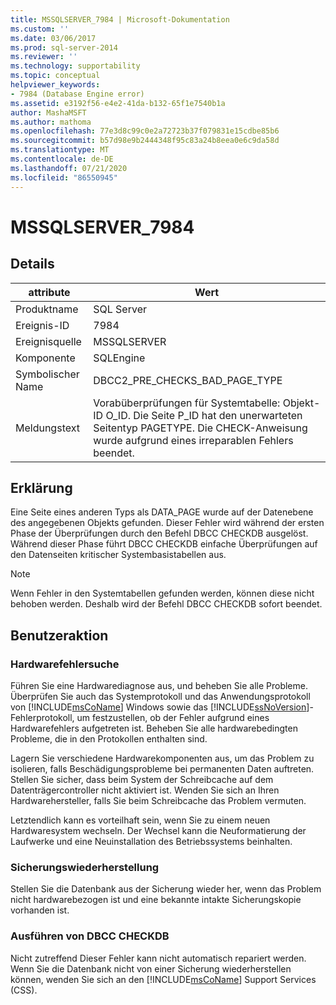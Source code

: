 ```yaml
---
title: MSSQLSERVER_7984 | Microsoft-Dokumentation
ms.custom: ''
ms.date: 03/06/2017
ms.prod: sql-server-2014
ms.reviewer: ''
ms.technology: supportability
ms.topic: conceptual
helpviewer_keywords:
- 7984 (Database Engine error)
ms.assetid: e3192f56-e4e2-41da-b132-65f1e7540b1a
author: MashaMSFT
ms.author: mathoma
ms.openlocfilehash: 77e3d8c99c0e2a72723b37f079831e15cdbe85b6
ms.sourcegitcommit: b57d98e9b2444348f95c83a24b8eea0e6c9da58d
ms.translationtype: MT
ms.contentlocale: de-DE
ms.lasthandoff: 07/21/2020
ms.locfileid: "86550945"
---
```

# <a name="mssqlserver_7984"></a>MSSQLSERVER_7984
    
## <a name="details"></a>Details  
  
|attribute|Wert|  
|-|-|  
|Produktname|SQL Server|  
|Ereignis-ID|7984|  
|Ereignisquelle|MSSQLSERVER|  
|Komponente|SQLEngine|  
|Symbolischer Name|DBCC2_PRE_CHECKS_BAD_PAGE_TYPE|  
|Meldungstext|Vorabüberprüfungen für Systemtabelle: Objekt-ID O_ID. Die Seite P_ID hat den unerwarteten Seitentyp PAGETYPE. Die CHECK-Anweisung wurde aufgrund eines irreparablen Fehlers beendet.|  
  
## <a name="explanation"></a>Erklärung  
 Eine Seite eines anderen Typs als DATA_PAGE wurde auf der Datenebene des angegebenen Objekts gefunden. Dieser Fehler wird während der ersten Phase der Überprüfungen durch den Befehl DBCC CHECKDB ausgelöst. Während dieser Phase führt DBCC CHECKDB einfache Überprüfungen auf den Datenseiten kritischer Systembasistabellen aus.  
  
> [!NOTE]  
>  Wenn Fehler in den Systemtabellen gefunden werden, können diese nicht behoben werden. Deshalb wird der Befehl DBCC CHECKDB sofort beendet.  
  
## <a name="user-action"></a>Benutzeraktion  
  
### <a name="look-for-hardware-failure"></a>Hardwarefehlersuche  
 Führen Sie eine Hardwarediagnose aus, und beheben Sie alle Probleme. Überprüfen Sie auch das Systemprotokoll und das Anwendungsprotokoll von [!INCLUDE[msCoName](../../includes/msconame-md.md)] Windows sowie das [!INCLUDE[ssNoVersion](../../includes/ssnoversion-md.md)]-Fehlerprotokoll, um festzustellen, ob der Fehler aufgrund eines Hardwarefehlers aufgetreten ist. Beheben Sie alle hardwarebedingten Probleme, die in den Protokollen enthalten sind.  
  
 Lagern Sie verschiedene Hardwarekomponenten aus, um das Problem zu isolieren, falls Beschädigungsprobleme bei permanenten Daten auftreten. Stellen Sie sicher, dass beim System der Schreibcache auf dem Datenträgercontroller nicht aktiviert ist. Wenden Sie sich an Ihren Hardwarehersteller, falls Sie beim Schreibcache das Problem vermuten.  
  
 Letztendlich kann es vorteilhaft sein, wenn Sie zu einem neuen Hardwaresystem wechseln. Der Wechsel kann die Neuformatierung der Laufwerke und eine Neuinstallation des Betriebssystems beinhalten.  
  
### <a name="restore-from-backup"></a>Sicherungswiederherstellung  
 Stellen Sie die Datenbank aus der Sicherung wieder her, wenn das Problem nicht hardwarebezogen ist und eine bekannte intakte Sicherungskopie vorhanden ist.  
  
### <a name="run-dbcc-checkdb"></a>Ausführen von DBCC CHECKDB  
 Nicht zutreffend Dieser Fehler kann nicht automatisch repariert werden. Wenn Sie die Datenbank nicht von einer Sicherung wiederherstellen können, wenden Sie sich an den [!INCLUDE[msCoName](../../includes/msconame-md.md)] Support Services (CSS).  
  
  
